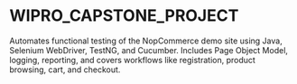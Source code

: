 # WIPRO_CAPSTONE_PROJECT
Automates functional testing of the NopCommerce demo site using Java, Selenium WebDriver, TestNG, and Cucumber. Includes Page Object Model, logging, reporting, and covers workflows like registration, product browsing, cart, and checkout.

